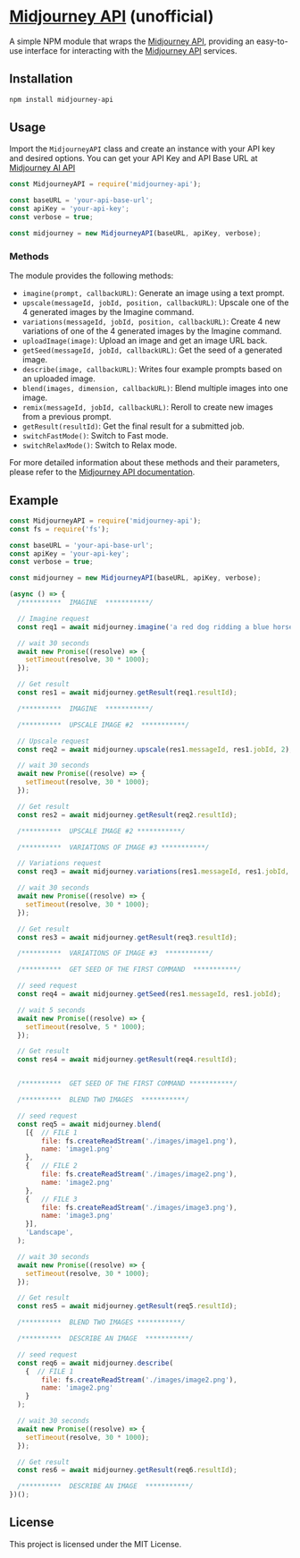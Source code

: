 


# [Midjourney API](https://midjourneybyapi.cloud/) (unofficial)

A simple NPM module that wraps the [Midjourney API](https://midjourneybyapi.cloud/), providing an easy-to-use interface for interacting with the [Midjourney API](https://midjourneybyapi.cloud/) services.

## Installation

```bash
npm install midjourney-api
```

## Usage

Import the `MidjourneyAPI` class and create an instance with your API key and desired options. You can get your API Key and API Base URL at [Midjourney AI API](https://midjourneybyapi.cloud/)

```javascript
const MidjourneyAPI = require('midjourney-api');

const baseURL = 'your-api-base-url';
const apiKey = 'your-api-key';
const verbose = true;

const midjourney = new MidjourneyAPI(baseURL, apiKey, verbose);
```

### Methods

The module provides the following methods:

- `imagine(prompt, callbackURL)`: Generate an image using a text prompt.
- `upscale(messageId, jobId, position, callbackURL)`: Upscale one of the 4 generated images by the Imagine command.
- `variations(messageId, jobId, position, callbackURL)`: Create 4 new variations of one of the 4 generated images by the Imagine command.
- `uploadImage(image)`: Upload an image and get an image URL back.
- `getSeed(messageId, jobId, callbackURL)`: Get the seed of a generated image.
- `describe(image, callbackURL)`: Writes four example prompts based on an uploaded image.
- `blend(images, dimension, callbackURL)`: Blend multiple images into one image.
- `remix(messageId, jobId, callbackURL)`: Reroll to create new images from a previous prompt.
- `getResult(resultId)`: Get the final result for a submitted job.
- `switchFastMode()`: Switch to Fast mode.
- `switchRelaxMode()`: Switch to Relax mode.

For more detailed information about these methods and their parameters, please refer to the [Midjourney API documentation](https://midjourney-by-api.gitbook.io/midjourney-api/).

## Example

```javascript
const MidjourneyAPI = require('midjourney-api');
const fs = require('fs');

const baseURL = 'your-api-base-url';
const apiKey = 'your-api-key';
const verbose = true;

const midjourney = new MidjourneyAPI(baseURL, apiKey, verbose);

(async () => {
  /**********  IMAGINE  ***********/

  // Imagine request
  const req1 = await midjourney.imagine('a red dog ridding a blue horse');

  // wait 30 seconds
  await new Promise((resolve) => {
    setTimeout(resolve, 30 * 1000);
  });

  // Get result
  const res1 = await midjourney.getResult(req1.resultId);

  /**********  IMAGINE  ***********/

  /**********  UPSCALE IMAGE #2  ***********/

  // Upscale request
  const req2 = await midjourney.upscale(res1.messageId, res1.jobId, 2);

  // wait 30 seconds
  await new Promise((resolve) => {
    setTimeout(resolve, 30 * 1000);
  });

  // Get result
  const res2 = await midjourney.getResult(req2.resultId);

  /**********  UPSCALE IMAGE #2 ***********/

  /**********  VARIATIONS OF IMAGE #3 ***********/

  // Variations request
  const req3 = await midjourney.variations(res1.messageId, res1.jobId, 3);

  // wait 30 seconds
  await new Promise((resolve) => {
    setTimeout(resolve, 30 * 1000);
  });

  // Get result
  const res3 = await midjourney.getResult(req3.resultId);

  /**********  VARIATIONS OF IMAGE #3  ***********/

  /**********  GET SEED OF THE FIRST COMMAND  ***********/

  // seed request
  const req4 = await midjourney.getSeed(res1.messageId, res1.jobId);

  // wait 5 seconds
  await new Promise((resolve) => {
    setTimeout(resolve, 5 * 1000);
  });

  // Get result
  const res4 = await midjourney.getResult(req4.resultId);


  /**********  GET SEED OF THE FIRST COMMAND ***********/

  /**********  BLEND TWO IMAGES  ***********/

  // seed request
  const req5 = await midjourney.blend(
    [{  // FILE 1
        file: fs.createReadStream('./images/image1.png'),
        name: 'image1.png'
    },
    {   // FILE 2
        file: fs.createReadStream('./images/image2.png'),
        name: 'image2.png'
    },
    {   // FILE 3
        file: fs.createReadStream('./images/image3.png'),
        name: 'image3.png'
    }],
    'Landscape',
  );

  // wait 30 seconds
  await new Promise((resolve) => {
    setTimeout(resolve, 30 * 1000);
  });

  // Get result
  const res5 = await midjourney.getResult(req5.resultId);

  /**********  BLEND TWO IMAGES ***********/

  /**********  DESCRIBE AN IMAGE  ***********/

  // seed request
  const req6 = await midjourney.describe(
    {  // FILE 1
        file: fs.createReadStream('./images/image2.png'),
        name: 'image2.png'
    }
  );

  // wait 30 seconds
  await new Promise((resolve) => {
    setTimeout(resolve, 30 * 1000);
  });

  // Get result
  const res6 = await midjourney.getResult(req6.resultId);

  /**********  DESCRIBE AN IMAGE  ***********/
})();

```

## License

This project is licensed under the MIT License.